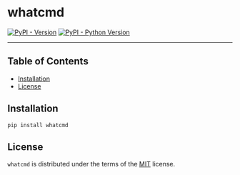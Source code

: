# whatcmd

[![PyPI - Version](https://img.shields.io/pypi/v/whatcmd.svg)](https://pypi.org/project/whatcmd)
[![PyPI - Python Version](https://img.shields.io/pypi/pyversions/whatcmd.svg)](https://pypi.org/project/whatcmd)

-----

## Table of Contents

- [Installation](#installation)
- [License](#license)

## Installation

```console
pip install whatcmd
```

## License

`whatcmd` is distributed under the terms of the [MIT](https://spdx.org/licenses/MIT.html) license.
